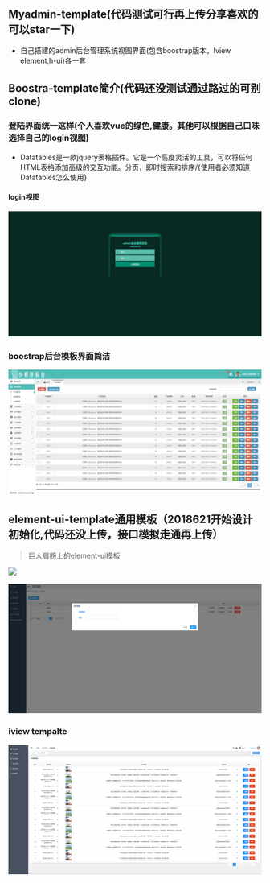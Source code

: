 ## Myadmin-template(代码测试可行再上传分享喜欢的可以star一下)
- 自己搭建的admin后台管理系统视图界面(包含boostrap版本，Iview  element,h-ui)各一套

## Boostra-template简介(代码还没测试通过路过的可别clone)
### 登陆界面统一这样(个人喜欢vue的绿色,健康。其他可以根据自己口味选择自己的login视图)
- Datatables是一款jquery表格插件。它是一个高度灵活的工具，可以将任何HTML表格添加高级的交互功能。分页，即时搜索和排序/{使用者必须知道Datatables怎么使用}

#### login视图
![boostrap版本](./image/loginpage.png)

### boostrap后台模板界面简洁
![简洁](./image/admin.png)

## element-ui-template通用模板（2018621开始设计初始化,代码还没上传，接口模拟走通再上传）

> 巨人肩膀上的element-ui模板


![](.image/aa.png) 

![](./image/bbbb.png)


### iview tempalte

![](./image/iview.png)